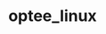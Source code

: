 ---
parent_project: optee
permalink: /engineering/projects/optee/optee_linux/
project_link_name: optee_linux
project_stats: 'true'
project_url: https://github.com/linaro-swg/linux
title: optee_linux
image:
  featured: 'true'
  path: /assets/images/projects/op-tee.png
---